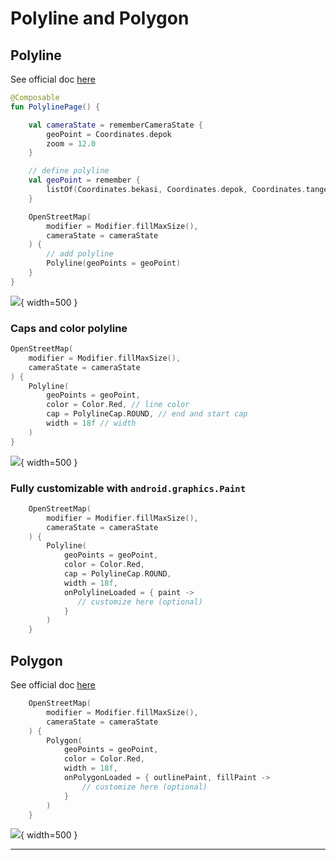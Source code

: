# Polyline and Polygon

## Polyline
See official doc [here](https://github.com/osmdroid/osmdroid/wiki/Markers,-Lines-and-Polygons-(Java)#polylines)

```kotlin
@Composable
fun PolylinePage() {

    val cameraState = rememberCameraState {
        geoPoint = Coordinates.depok
        zoom = 12.0
    }

    // define polyline
    val geoPoint = remember {
        listOf(Coordinates.bekasi, Coordinates.depok, Coordinates.tangerang)
    }

    OpenStreetMap(
        modifier = Modifier.fillMaxSize(),
        cameraState = cameraState
    ) {
        // add polyline
        Polyline(geoPoints = geoPoint)
    }
}
```

![](/images/polyline.png){ width=500 }

### Caps and color polyline

```kotlin
OpenStreetMap(
    modifier = Modifier.fillMaxSize(),
    cameraState = cameraState
) {
    Polyline(
        geoPoints = geoPoint,
        color = Color.Red, // line color
        cap = PolylineCap.ROUND, // end and start cap
        width = 18f // width
    )
}
```

![](/images/polyline-custom-1.png){ width=500 }

### Fully customizable with `android.graphics.Paint`

```kotlin
    OpenStreetMap(
        modifier = Modifier.fillMaxSize(),
        cameraState = cameraState
    ) {
        Polyline(
            geoPoints = geoPoint,
            color = Color.Red,
            cap = PolylineCap.ROUND,
            width = 18f,
            onPolylineLoaded = { paint ->
               // customize here (optional)
            }
        )
    }
```

## Polygon
See official doc [here](https://github.com/osmdroid/osmdroid/wiki/Markers,-Lines-and-Polygons-(Java)#polygons)

```kotlin
    OpenStreetMap(
        modifier = Modifier.fillMaxSize(),
        cameraState = cameraState
    ) {
        Polygon(
            geoPoints = geoPoint,
            color = Color.Red,
            width = 18f,
            onPolygonLoaded = { outlinePaint, fillPaint ->
                // customize here (optional)
            }
        )
    }
```

![](/images/polygon.png){ width=500 }

---